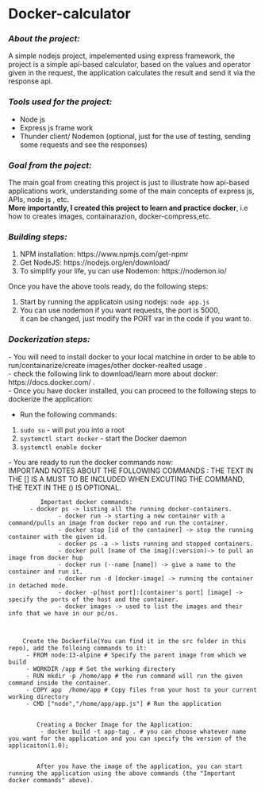 # Docker-calculator
<h3><em>About the project:</em> </h3> 
<p> A simple nodejs project, impelemented using express framework, the project is a simple api-based calculator, based on the  
    values and operator given in the request, the application calculates the result and send it via the response api.<br>
    </p>


<h3><em>Tools used for the project:</em> </h3>

<ul>
  <li>Node js</li>
  <li>Express js frame work</li>
  <li>Thunder client/ Nodemon (optional, just for the use of testing, sending some requests and see the responses)</li>
</ul>

<h3><em>Goal from the poject:</em> </h3>
<p>The main goal from creating this project is just to illustrate how api-based applications work, understanding some of the main 
    concepts of express js, APIs, node js , etc.<br>
    <strong>More importantly, I created this project to learn and practice docker</strong>, i.e  how to creates images, containarazion,
    docker-compress,etc.
</p>

<h3><em> Building steps:</em> </h3>
<ol>
  <li>NPM installation: https://www.npmjs.com/get-npmr</li>
  <li>Get NodeJS: https://nodejs.org/en/download/</li>
  <li>To simplify your life, yu can use Nodemon: https://nodemon.io/</li>  
 </ol>
 <p>Once you have the above tools ready, do the following steps:</p>  
    <ol>
        <li>Start by running the applicatoin using nodejs: <code>node app.js</code></li>
        <li>You can use nodemon if you want requests, the port is  5000, <br>it can be changed, just modify the PORT var in the code if you want to.</li>
</ol>
            
<h3><em> Dockerization steps:</em> </h3>            
     - You will need to install docker to your local matchine in order to be able to run/containarize/create images/other docker-realted usage .<br>
     - check the following link to download/learn more about docker: https://docs.docker.com/ .<br> 
     - Once you have docker installed, you can proceed to the following steps to dockerize the application: <br>
<ul> <li>Run the following commands:</li> </ul>  
            <ol> 
                <li> <code>sudo su</code> - will put you into a root  </li> 
                <li> <code>systemctl start docker</code> -  start the Docker daemon</li> 
                <li> <code>systemctl enable docker</code> </li>
             </ol>
	- You are ready to run the docker commands now:<br>
	  IMPORTAND NOTES ABOUT THE FOLLOWING COMMANDS : THE TEXT IN THE [] IS A MUST TO BE INCLUDED WHEN EXCUTING THE COMMAND,  THE TEXT IN THE () IS OPTIONAL.

	         Important docker commands:
		  - docker ps -> listing all the running docker-containers. 
                  - docker run -> starting a new container with a command/pulls an image from docker repo and run the container.
                  - docker stop [id of the container] -> stop the running container with the given id.
                  - docker ps -a -> lists running and stopped containers.
                  - docker pull [name of the imag](:version)-> to pull an image from docker hup 
                  - docker run (--name [name]) -> give a name to the container and run it. 
                  - docker run -d [docker-image] -> running the container in detached mode.
                  - docker -p[host port]:[container's port] [image] -> specify the ports of the host and the container.  
                  - docker images -> used to list the images and their info that we have in our pc/os.
		
		
		
	 	Create the Dockerfile(You can find it in the src folder in this repo), add the folloing commands to it:
		 - FROM node:13-alpine # Specify the parent image from which we build
		 - WORKDIR /app # Set the working directory
		 - RUN mkdir -p /home/app # the run command will run the given command inside the container.
		 - COPY app  /home/app # Copy files from your host to your current working directory
		 - CMD ["node","/home/app/app.js"] # Run the application
	
		
	        Creating a Docker Image for the Application:
	         - docker build -t app-tag . # you can choose whatever name you want for the application and you can specify the version of the applicaiton(1.0);
		  

        	After you have the image of the application, you can start running the application using the above commands (the "Important docker commands" above).
      

            

